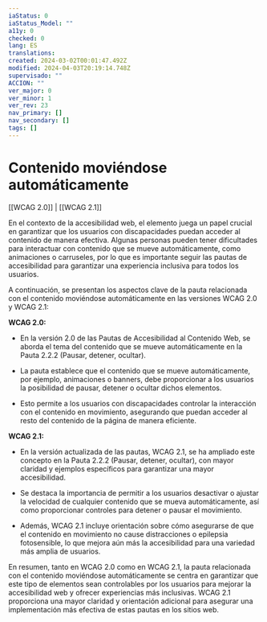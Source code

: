 ```yaml
---
iaStatus: 0
iaStatus_Model: ""
a11y: 0
checked: 0
lang: ES
translations: 
created: 2024-03-02T00:01:47.492Z
modified: 2024-04-03T20:19:14.748Z
supervisado: ""
ACCION: ""
ver_major: 0
ver_minor: 1
ver_rev: 23
nav_primary: []
nav_secondary: []
tags: []
---
```

# Contenido moviéndose automáticamente

[[WCAG 2.0]] | [[WCAG 2.1]]

En el contexto de la accesibilidad web, el elemento <TOKEN> juega un papel crucial en garantizar que los usuarios con discapacidades puedan acceder al contenido de manera efectiva. Algunas personas pueden tener dificultades para interactuar con contenido que se mueve automáticamente, como animaciones o carruseles, por lo que es importante seguir las pautas de accesibilidad para garantizar una experiencia inclusiva para todos los usuarios.

A continuación, se presentan los aspectos clave de la pauta relacionada con el contenido moviéndose automáticamente en las versiones WCAG 2.0 y WCAG 2.1:

**WCAG 2.0:**
- En la versión 2.0 de las Pautas de Accesibilidad al Contenido Web, se aborda el tema del contenido que se mueve automáticamente en la Pauta 2.2.2 (Pausar, detener, ocultar).

- La pauta establece que el contenido que se mueve automáticamente, por ejemplo, animaciones o banners, debe proporcionar a los usuarios la posibilidad de pausar, detener o ocultar dichos elementos.

- Esto permite a los usuarios con discapacidades controlar la interacción con el contenido en movimiento, asegurando que puedan acceder al resto del contenido de la página de manera eficiente.

**WCAG 2.1:**
- En la versión actualizada de las pautas, WCAG 2.1, se ha ampliado este concepto en la Pauta 2.2.2 (Pausar, detener, ocultar), con mayor claridad y ejemplos específicos para garantizar una mayor accesibilidad.

- Se destaca la importancia de permitir a los usuarios desactivar o ajustar la velocidad de cualquier contenido que se mueva automáticamente, así como proporcionar controles para detener o pausar el movimiento.

- Además, WCAG 2.1 incluye orientación sobre cómo asegurarse de que el contenido en movimiento no cause distracciones o epilepsia fotosensible, lo que mejora aún más la accesibilidad para una variedad más amplia de usuarios.

En resumen, tanto en WCAG 2.0 como en WCAG 2.1, la pauta relacionada con el contenido moviéndose automáticamente se centra en garantizar que este tipo de elementos sean controlables por los usuarios para mejorar la accesibilidad web y ofrecer experiencias más inclusivas. WCAG 2.1 proporciona una mayor claridad y orientación adicional para asegurar una implementación más efectiva de estas pautas en los sitios web.
